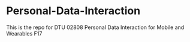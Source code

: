 # Personal-Data-Interaction
This is the repo for DTU 02808 Personal Data Interaction for Mobile and Wearables F17
